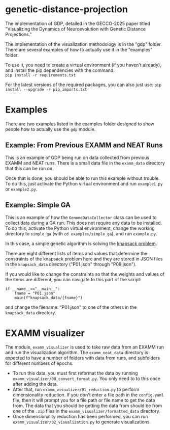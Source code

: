 # genetic-distance-projection
The implementation of GDP, detailed in the GECCO-2025 paper titled "Visualizing the Dynamics of Neuroevolution with Genetic Distance Projections."    

The implementation of the visualization methodology is in the "gdp" folder. There are several examples of how to actually use it in the "examples" folder.     

To use it, you need to create a virtual environment (if you haven't already), and install the pip dependencies with the command:    
`pip install -r requirements.txt`

For the latest versions of the required packages, you can also just use:
`pip install --upgrade -r pip_imports.txt`

# Examples  
There are two examples listed in the examples folder designed to show people how to actually use the `gdp` module.     

## Example: From Previous EXAMM and NEAT Runs
This is an example of GDP being run on data collected from previous EXAMM and NEAT runs. There is a small data file in the `examm_data` directory that this can be run on.

Once that is done, you should be able to run this example without trouble. To do this, just activate the Python virtual environment and run `example1.py` or `example2.py`.   

## Example: Simple GA    
This is an example of how the `GenomeDataCollector` class can be used to collect data during a GA run. This does not require any data to be installed. To do this, activate the Python virtual environment, change the working directory to `simple_ga` (with `cd examples/simple_ga`), and run `example.py`.

In this case, a simple genetic algorithm is solving the [knapsack problem](https://en.wikipedia.org/wiki/Knapsack_problem). 

There are eight different lists of items and values that determine the constraints of the knapsack problem here and they are stored in JSON files in the `knapsack_data` directory ("P01.json" through "P08.json"). 

If you would like to change the constraints so that the weights and values of the items are different, you can navigate to this part of the script:
```
if __name__=="__main__":  
    fname = "P01.json"  
    main(f"knapsack_data/{fname}")
```
and change the filename: "P01.json" to one of the others in the `knapsack_data` directory. 


# EXAMM visualizer
The module, `examm_visualizer` is used to take raw data from an EXAMM run and run the visualization algorithm. The `examm_neat_data` directory is expected to have a number of folders with data from runs, and subfolders for different numbers of epochs. 

- To run this data, you must first reformat the data by running `examm_visualizer/00_convert_format.py`. You only need to to this once after adding the data. 
- After that, run `examm_visualizer/01_reduction.py` to perform dimensionality reduction. If you don't enter a file path in the `config.yaml` file, then it will prompt you for a file path or file name to get the data from. The data that you should be getting the data from should be from one of the `.zip` files in the `examm_visualizer/formatted_data` directory. 
- Once dimensionality reduction has been performed, you can run `examm_visualizer/02_visualization.py` to generate visualizations. 
